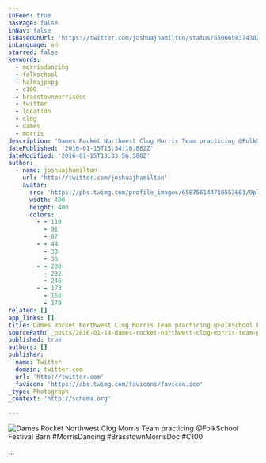 ```yaml
---
inFeed: true
hasPage: false
inNav: false
isBasedOnUrl: 'https://twitter.com/joshuajhamilton/status/650669837430202368'
inLanguage: en
starred: false
keywords:
  - morrisdancing
  - folkschool
  - halmsjpkpg
  - c100
  - brasstownmorrisdoc
  - twitter
  - location
  - clog
  - dames
  - morris
description: 'Dames Rocket Northwest Clog Morris Team practicing @FolkSchool Festival Barn #MorrisDancing #BrasstownMorrisDoc #C100'
datePublished: '2016-01-15T13:34:16.882Z'
dateModified: '2016-01-15T13:33:56.580Z'
author:
  - name: joshuajhamilton
    url: 'http://twitter.com/joshuajhamilton'
    avatar:
      src: 'https://pbs.twimg.com/profile_images/658756144710553601/9pl9pJ-B_400x400.jpg'
      width: 400
      height: 400
      colors:
        - - 110
          - 91
          - 87
        - - 44
          - 33
          - 36
        - - 230
          - 232
          - 246
        - - 173
          - 166
          - 179
related: []
app_links: []
title: Dames Rocket Northwest Clog Morris Team practicing @FolkSchool Festival Barn
sourcePath: _posts/2016-01-14-dames-rocket-northwest-clog-morris-team-practicing-folkscho.md
published: true
authors: []
publisher:
  name: Twitter
  domain: twitter.com
  url: 'http://twitter.com'
  favicon: 'https://abs.twimg.com/favicons/favicon.ico'
_type: Photograph
_context: 'http://schema.org'

---
```

![Dames Rocket Northwest Clog Morris Team practicing @FolkSchool Festival Barn #MorrisDancing #BrasstownMorrisDoc #C100](https://s3-us-west-2.amazonaws.com/the-grid-img/p/6d7406ea021a9e9c42a2cd26d187d42b6d45b451.jpg)

...